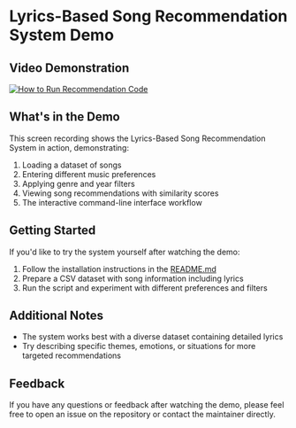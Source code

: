 # Lyrics-Based Song Recommendation System Demo

## Video Demonstration

[![How to Run Recommendation Code](https://i9.ytimg.com/vi/p-9kb5tqt4w/mqdefault.jpg?sqp=CIy37r0G-oaymwEmCMACELQB8quKqQMa8AEB-AHSCIAC0AWKAgwIABABGGUgZShlMA8=&rs=AOn4CLCeHc_iiWEwrbOuoz0sF-omedLG8w)](https://youtu.be/p-9kb5tqt4w)



## What's in the Demo

This screen recording shows the Lyrics-Based Song Recommendation System in action, demonstrating:

1. Loading a dataset of songs
2. Entering different music preferences
3. Applying genre and year filters
4. Viewing song recommendations with similarity scores
5. The interactive command-line interface workflow

## Getting Started

If you'd like to try the system yourself after watching the demo:

1. Follow the installation instructions in the [README.md](README.md)
2. Prepare a CSV dataset with song information including lyrics
3. Run the script and experiment with different preferences and filters

## Additional Notes

- The system works best with a diverse dataset containing detailed lyrics
- Try describing specific themes, emotions, or situations for more targeted recommendations

## Feedback

If you have any questions or feedback after watching the demo, please feel free to open an issue on the repository or contact the maintainer directly.





